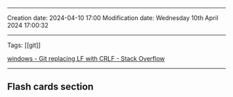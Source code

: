 

----
Creation date: 2024-04-10 17:00
Modification date: Wednesday 10th April 2024 17:00:32

----

 Tags: [[git]]


[windows - Git replacing LF with CRLF - Stack Overflow](https://stackoverflow.com/questions/1967370/git-replacing-lf-with-crlf)








---
## Flash cards section
